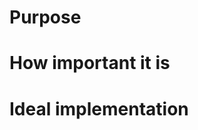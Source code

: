 <!--

Template: FEATURE REQUEST

This is an template for a feature request.
You should label `feature-request`.


If your issue is not a feature request, please visit one of the following links.

BUG REPORT:
https://github.com/naokazuterada/MarkdownTOC/issues/new?template=bug.md

QUESTION:
https://github.com/naokazuterada/MarkdownTOC/issues/new?template=question.md

-->

# Purpose

# How important it is

# Ideal implementation
